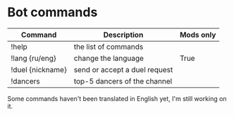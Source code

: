 # Bot commands

| Command                | Description                   | Mods only |
|------------------------|-------------------------------|-----------|
| !help                  | the list of commands          |           |
| !lang {ru/eng}         | change the language           | True      |
| !duel {nickname}       | send or accept a duel request |           |
| !dancers               | top-5 dancers of the channel  |           |

Some commands haven't been translated in English yet, I'm still working on it.